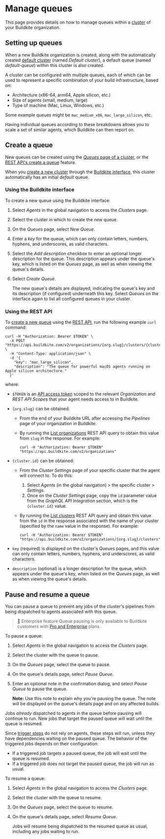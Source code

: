 # Manage queues

This page provides details on how to manage queues within a [cluster](/docs/clusters/manage-clusters) of your Buildkite organization.

## Setting up queues

When a new Buildkite organization is created, along with the automatically created [default cluster](/docs/clusters/manage-clusters#setting-up-clusters) (named _Default cluster_), a default queue (named _default-queue_) within this cluster is also created.

A cluster can be configured with multiple queues, each of which can be used to represent a specific combination of your build infrastructure, based on:

- Architecture (x86-64, arm64, Apple silicon, etc.)
- Size of agents (small, medium, large)
- Type of machine (Mac, Linux, Windows, etc.)

Some example queues might be `mac_medium_x86`, `mac_large_silicon`, etc.

Having individual queues according to these breakdowns allows you to scale a set of similar agents, which Buildkite can then report on.

## Create a queue

New queues can be created using the [_Queues_ page of a cluster](#create-a-queue-using-the-buildkite-interface), or the [REST API's create a queue](#create-a-queue-using-the-rest-api) feature.

When you [create a new cluster](/docs/clusters/manage-clusters#create-a-cluster) through the [Buildkite interface](/docs/clusters/manage-clusters#create-a-cluster-using-the-buildkite-interface), this cluster automatically has an initial _default_ queue.

### Using the Buildkite interface

To create a new queue using the Buildkite interface:

1. Select _Agents_ in the global navigation to access the _Clusters_ page.
1. Select the cluster in which to create the new queue.
1. On the _Queues_ page, select _New Queue_.
1. Enter a _key_ for the queue, which can only contain letters, numbers, hyphens, and underscores, as valid characters.
1. Select the _Add description_ checkbox to enter an optional longer description for the queue. This description appears under the queue's key, which is listed on the _Queues_ page, as well as when viewing the queue's details.
1. Select _Create Queue_.

    The new queue's details are displayed, indicating the queue's key and its description (if configured) underneath this key. Select _Queues_ on the interface again to list all configured queues in your cluster.

### Using the REST API

To [create a new queue](/docs/apis/rest-api/clusters#queues-create-a-queue) using the [REST API](/docs/apis/rest-api), run the following example `curl` command:

```curl
curl -H "Authorization: Bearer $TOKEN" \
  -X POST "https://api.buildkite.com/v2/organizations/{org.slug}/clusters/{cluster.id}/queues" \
  -H "Content-Type: application/json" \
  -d '{
    "key": "mac_large_silicon",
    "description": "The queue for powerful macOS agents running on Apple silicon architecture."
  }'
```

where:

- `$TOKEN` is an [API access token](https://buildkite.com/user/api-access-tokens) scoped to the relevant _Organization_ and _REST API Scopes_ that your agent needs access to in Buildkite.

- `{org.slug}` can be obtained:

    * From the end of your Buildkite URL after accessing the _Pipelines_ page of your organization in Buildkite.

    * By running the [List organizations](/docs/apis/rest-api/organizations#list-organizations) REST API query to obtain this value from `slug` in the response. For example:

        ```curl
        curl -H "Authorization: Bearer $TOKEN" "https://api.buildkite.com/v2/organizations"
        ```

- `{cluster.id}` can be obtained:

    * From the _Cluster Settings_ page of your specific cluster that the agent will connect to. To do this:
        1. Select _Agents_ (in the global navigation) > the specific cluster > _Settings_.
        1. Once on the _Cluster Settings_ page, copy the `id` parameter value from the _GraphQL API Integration_ section, which is the `{cluster.id}` value.

    * By running the [List clusters](/docs/apis/rest-api/clusters#clusters-list-clusters) REST API query and obtain this value from the `id` in the response associated with the name of your cluster (specified by the `name` value in the response). For example:

        ```curl
        curl -H "Authorization: Bearer $TOKEN" "https://api.buildkite.com/v2/organizations/{org.slug}/clusters"
        ```

- `key` (required) is displayed on the cluster's _Queues_ pages, and this value can only contain letters, numbers, hyphens, and underscores, as valid characters.

- `description` (optional) is a longer description for the queue, which appears under the queue's key, when listed on the _Queues_ page, as well as when viewing the queue's details.

## Pause and resume a queue

You can pause a queue to prevent any jobs of the cluster's pipelines from being dispatched to agents associated with this queue.

> 📘 Enterprise feature
> Queue pausing is only available to Buildkite customers with [Pro and Enterprise](https://buildkite.com/pricing) plans.

To pause a queue:

1. Select _Agents_ in the global navigation to access the _Clusters_ page.
1. Select the cluster with the queue to pause.
1. On the _Queues_ page, select the queue to pause.
1. On the queue's details page, select _Pause Queue_.
1. Enter an optional note in the confirmation dialog, and select _Pause Queue_ to pause the queue.

    **Note:** Use this note to explain why you're pausing the queue. The note will be displayed on the queue's details page and on any affected builds.

Jobs _already_ dispatched to agents in the queue before pausing will continue to run. New jobs that target the paused queue will wait until the queue is resumed.

Since [trigger steps](/docs/pipelines/trigger-step) do not rely on agents, these steps will run, unless they have dependencies waiting on the paused queue. The behavior of the triggered jobs depends on their configuration:

- If a triggered job targets a paused queue, the job will wait until the queue is resumed.
- If a triggered job does not target the paused queue, the job will run as usual.

To resume a queue:

1. Select _Agents_ in the global navigation to access the _Clusters_ page.
1. Select the cluster with the queue to resume.
1. On the _Queues_ page, select the queue to resume.
1. On the queue's details page, select _Resume Queue_.

    Jobs will resume being dispatched to the resumed queue as usual, including any jobs waiting to run.
